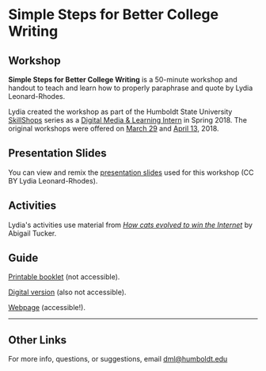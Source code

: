 # Simple Steps for Better College Writing

## Workshop
__Simple Steps for Better College Writing__ is a 50-minute workshop and handout to teach and learn how to properly paraphrase and quote by Lydia Leonard-Rhodes.

Lydia created the workshop as part of the Humboldt State University [SkillShops](http://humboldt.libcal.com/workshops) series as a [Digital Media & Learning Intern](http://libguides.humboldt.edu/dml/apply) in Spring 2018. The original workshops were offered on [March 29](https://humboldt.libcal.com/event/40468985) and [April 13](https://humboldt.libcal.com/event/4046920), 2018.

## Presentation Slides
You can view and remix the [presentation slides](https://docs.google.com/presentation/d/e/2PACX-1vTzejAUyoJVbp6BXXqEUFZJkxa0Ga5NCCiVYCuMR8CM__8xgXLzN6FSvSYWQdbn-OlFrD3ifMsgZEve/pub?start=false&loop=false&delayms=3000) used for this workshop (CC BY Lydia Leonard-Rhodes).

## Activities
Lydia's activities use material from [_How cats evolved to win the Internet_](https://www.nytimes.com/2016/10/16/opinion/sunday/how-cats-evolved-to-win-the-internet.html) by Abigail Tucker. 

## Guide
[Printable booklet](https://drive.google.com/open?id=1ldjjnL0u3h0MrrpV_UmceLd7EQ-hajS0) (not accessible).

[Digital version](https://docs.google.com/presentation/d/e/2PACX-1vTCVhdceLf5UF0LdXcrMNZCku70goV4O0d4850DF1pIzWeh4t9YxGAImt_9Wx7frS0N13OFyiCFJahI/pub?start=false&loop=false&delayms=3000) (also not accessible).

[Webpage](https://hsudml.github.io/simpleSteps/guide) (accessible!).

---
## Other Links
For more info, questions, or suggestions, email dml@humboldt.edu

